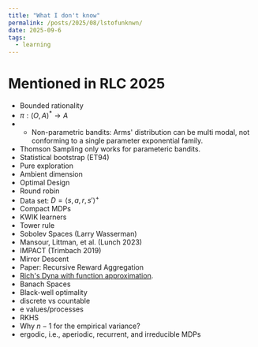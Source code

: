 ```yaml
---
title: "What I don't know"
permalink: /posts/2025/08/lstofunknwn/
date: 2025-09-6
tags:
  - learning
---
```


# Mentioned in RLC 2025
- Bounded rationality
- $\pi: (O, A)^* \to A$
- - Non-parametric bandits: Arms' distribution can be multi modal, not conforming to a single parameter exponential family.
- Thomson Sampling only works for parameteric bandits.
- Statistical bootstrap (ET94)
- Pure exploration
- Ambient dimension
- Optimal Design
- Round robin
- Data set: $D = \langle s, a, r, s'\rangle^+$
- Compact MDPs
- KWIK learners
- Tower rule
- Sobolev Spaces (Larry Wasserman)
- Mansour, Littman, et al. (Lunch 2023)
- IMPACT (Trimbach 2019)
- Mirror Descent
- Paper: Recursive Reward Aggregation
- [Rich's Dyna with function approximation](https://drive.google.com/drive/folders/1cMJWR90IkMxWngWpjOtD-qdLS_a7KiYL).
- Banach Spaces
- Black-well optimality
- discrete vs countable
- e values/processes
- RKHS
- Why $n-1$ for the empirical variance?
- ergodic, i.e., aperiodic, recurrent, and irreducible MDPs